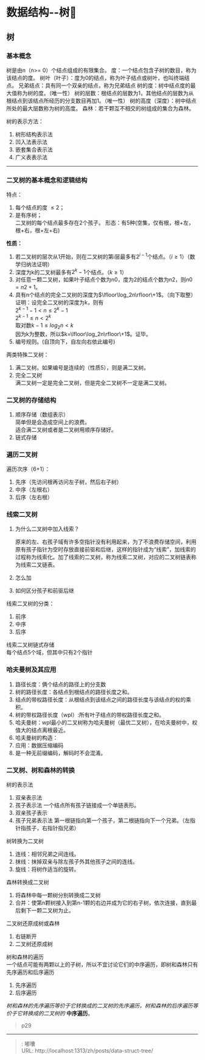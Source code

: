# 数据结构--树🌲

## 树

### 基本概念
树是由n（n>= 0）个结点组成的有限集合。
度：一个结点包含子树的数目，称为该结点的度。
树叶（叶子）：度为0的结点，称为叶子结点或树叶，也叫终端结点。
兄弟结点：具有同一个双亲的结点，称为兄弟结点
树的度：树中结点度的最大值称为树的度。（唯一性）
树的层数：根结点的层数为1，其他结点的层数为从根结点到该结点所经历的分支数目再加1。（唯一性）
树的高度（深度）：树中结点所处的最大层数称为树的高度。
森林：若干颗互不相交的树组成的集合为森林。

树的表示方法：
1. 树形结构表示法
2. 凹入法表示法
3. 嵌套集合表示法
4. 广义表表示法

---

### 二叉树的基本概念和逻辑结构
特点：  
1. 每个结点的度 $\leq2$；   
2. 是有序树；    
二叉树的每个结点最多存在2个孩子。
形态：有5种(空集，仅有根，根+左，根+右，根+左+右)  

**性质：**  
1. 若二叉树的层次从1开始，则在二叉树的第i层最多有$2^{i-1}$个结点。（$i\geq1$）（数学归纳法证明）
2. 深度为k的二叉树最多有$2^k-1$个结点。（$k\geq1$）
3. 对任意一颗二叉树，如果叶子结点个数为n0，度为2的结点个数为n2，则$n0=n2+1$。
4. 具有n个结点的完全二叉树的深度为$\lfloor\log_2n\rfloor\+1$。（向下取整）  
证明：设完全二叉树的深度为k，则有  
$2^{k-1}-1 < n \leq 2^k-1$  
$2^{k-1}\leq n<2^k$  
取对数$k-1\leq log_2n<k$  
因为k为整数，所以$k=\lfloor\log_2n\rfloor\+1$。证毕。
5. 编号规则。(自顶向下，自左向右依此编号)

两类特殊二叉树：
1. 满二叉树。如果编号是连续的（性质5），则是满二叉树。
2. 完全二叉树  
满二叉树一定是完全二叉树，但是完全二叉树不一定是满二叉树。

### 二叉树的存储结构
1. 顺序存储（数组表示）  
简单但是会造成空间上的浪费。  
适合满二叉树或者是二叉树用顺序存储好。  
2. 链式存储  

### 遍历二叉树
遍历次序（6+1）：  
1. 先序（先访问根再访问左子树，然后右子树）  
2. 中序（左根右）
3. 后序（左右根）

### 线索二叉树

1. 为什么二叉树中加入线索？  

   原来的左、右孩子域有许多空指针没有利用起来，为了不浪费存储空间，利用原有孩子指针为空时存放直接前驱和后继，这样的指针成为“线索”，加线索的过程称为线索化。加了线索的二叉树，称为线索二叉树，对应的二叉树链表称为线索二叉链表。
2. 怎么加
3. 如何区分孩子和前驱后继

线索二叉树的分类：  
1. 前序
2. 中序
3. 后序

线索二叉树链式存储  
每个结点5个域，但其中只有2个指针

### 哈夫曼树及其应用
1. 路径长度：俩个结点的路径上的分支数  
2. 树的路径长度：各结点到根结点的路径长度之和。  
3. 结点的带权路径长度：从根结点到该结点之间的路径长度与该结点的权的乘积。  
4. 树的带权路径长度（wpl）:所有叶子结点的带权路径长度之和。  
5. 哈夫曼树：wpl最小的二叉树称为哈夫曼树（最优二叉树），在哈夫曼树中，权值大的结点离根最近。  
6. 哈夫曼树的构造：    
7. 应用：数据压缩编码
8. 是一种无前缀编码，解码时不会混淆。  

### 二叉树、树和森林的转换

树的表示法
1. 双亲表示法  
2. 孩子表示法
   一个结点所有孩子链接成一个单链表形。
3. 双亲孩子表示
4. 孩子兄弟表示法
   第一根链指向第一个孩子，第二根链指向下一个兄弟。（左指针指孩子，右指针指兄弟）

树转换为二叉树
1. 连线：相邻兄弟之间连线。
2. 抹线：抹掉双亲与除左孩子外其他孩子之间的连线。
3. 旋线：将树作适当的旋转。

森林转换成二叉树
1. 将森林中每一颗树分别转换成二叉树
2. 合并：使第n颗树接入到第n-1颗的右边并成为它的右子树，依次连接，直到最后剩下一颗二叉树为止。

二叉树还原成树或森林
1. 右链断开
2. 二叉树还原成树

树和森林的遍历  
一个结点可能有两颗以上的子树，所以不宜讨论它们的中序遍历，即树和森林只有先序遍历和后序遍历
1. 先序遍历
2. 后序遍历

*树和森林的先序遍历等价于它转换成的二叉树的先序遍历，树和森林的后序遍历等价于它转换成的二叉树的* **中序遍历**。

>p29

---

> : 嘟囔  
> URL: http://localhost:1313/zh/posts/data-struct-tree/  

